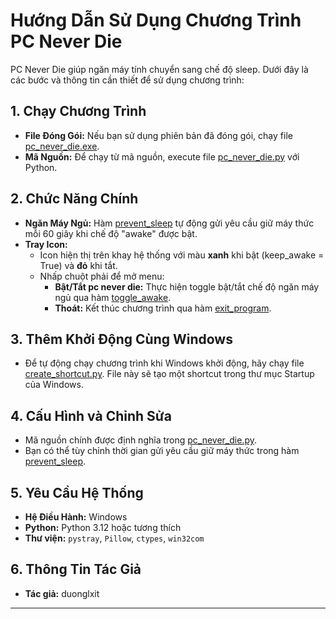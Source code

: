 # Hướng Dẫn Sử Dụng Chương Trình PC Never Die

PC Never Die giúp ngăn máy tính chuyển sang chế độ sleep. Dưới đây là các bước và thông tin cần thiết để sử dụng chương trình:

## 1. Chạy Chương Trình
- **File Đóng Gói:** Nếu bạn sử dụng phiên bản đã đóng gói, chạy file [pc_never_die.exe](build/pc_never_die/EXE-00.toc).
- **Mã Nguồn:** Để chạy từ mã nguồn, execute file [pc_never_die.py](pc_never_die.py) với Python.

## 2. Chức Năng Chính
- **Ngăn Máy Ngủ:** Hàm [prevent_sleep](pc_never_die.py) tự động gửi yêu cầu giữ máy thức mỗi 60 giây khi chế độ "awake" được bật.
- **Tray Icon:** 
  - Icon hiện thị trên khay hệ thống với màu **xanh** khi bật (keep_awake = True) và **đỏ** khi tắt.
  - Nhấp chuột phải để mở menu:
    - **Bật/Tắt pc never die:** Thực hiện toggle bật/tắt chế độ ngăn máy ngủ qua hàm [toggle_awake](pc_never_die.py).
    - **Thoát:** Kết thúc chương trình qua hàm [exit_program](pc_never_die.py).

## 3. Thêm Khởi Động Cùng Windows
- Để tự động chạy chương trình khi Windows khởi động, hãy chạy file [create_shortcut.py](create_shortcut.py). File này sẽ tạo một shortcut trong thư mục Startup của Windows.

## 4. Cấu Hình và Chỉnh Sửa
- Mã nguồn chính được định nghĩa trong [pc_never_die.py](pc_never_die.py).
- Bạn có thể tùy chỉnh thời gian gửi yêu cầu giữ máy thức trong hàm [prevent_sleep](pc_never_die.py).

## 5. Yêu Cầu Hệ Thống
- **Hệ Điều Hành:** Windows
- **Python:** Python 3.12 hoặc tương thích
- **Thư viện:** `pystray`, `Pillow`, `ctypes`, `win32com`

## 6. Thông Tin Tác Giả
- **Tác giả:** duonglxit

---
